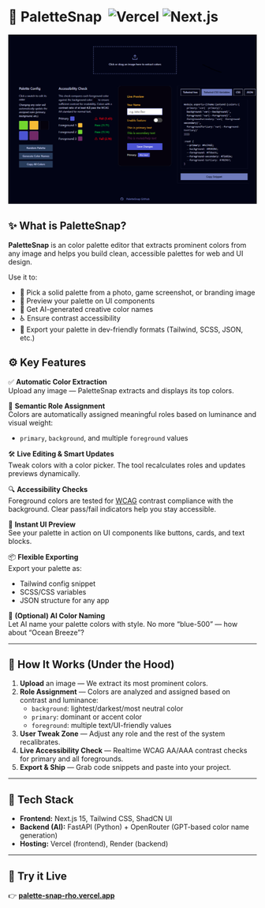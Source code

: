 # 🎨 PaletteSnap &nbsp;![Vercel](https://img.shields.io/badge/Powered%20by-Vercel-black?logo=vercel) ![Next.js](https://img.shields.io/badge/Built%20with-Next.js-black?logo=next.js)

![Palette Editor Screenshot](./public/palette-editor.png)

## ✨ What is PaletteSnap?

**PaletteSnap** is an color palette editor that extracts prominent colors from any image and helps you build clean, accessible palettes for web and UI design.

Use it to:  
- 🎯 Pick a solid palette from a photo, game screenshot, or branding image  
- 🎨 Preview your palette on UI components  
- 🧠 Get AI-generated creative color names  
- ♿ Ensure contrast accessibility  
- 🚀 Export your palette in dev-friendly formats (Tailwind, SCSS, JSON, etc.)

## ⚙️ Key Features

✅ **Automatic Color Extraction**  
Upload any image — PaletteSnap extracts and displays its top colors.

🎨 **Semantic Role Assignment**  
Colors are automatically assigned meaningful roles based on luminance and visual weight:  
- `primary`, `background`, and multiple `foreground` values

🛠 **Live Editing & Smart Updates**  
Tweak colors with a color picker. The tool recalculates roles and updates previews dynamically.

🔍 **Accessibility Checks**  
Foreground colors are tested for [WCAG](https://www.w3.org/TR/WCAG21/) contrast compliance with the background. Clear pass/fail indicators help you stay accessible.

👀 **Instant UI Preview**  
See your palette in action on UI components like buttons, cards, and text blocks.

📦 **Flexible Exporting**  
Export your palette as:  
- Tailwind config snippet  
- SCSS/CSS variables  
- JSON structure for any app

🤖 **(Optional) AI Color Naming**  
Let AI name your palette colors with style. No more “blue-500” — how about “Ocean Breeze”?

---

## 🧪 How It Works (Under the Hood)

1. **Upload** an image — We extract its most prominent colors.  
2. **Role Assignment** — Colors are analyzed and assigned based on contrast and luminance:  
   - `background`: lightest/darkest/most neutral color 
   - `primary`: dominant or accent color  
   - `foreground`: multiple text/UI-friendly values  
3. **User Tweak Zone** — Adjust any role and the rest of the system recalibrates.  
4. **Live Accessibility Check** — Realtime WCAG AA/AAA contrast checks for primary and all foregrounds.  
5. **Export & Ship** — Grab code snippets and paste into your project.

---

## 🧰 Tech Stack

- **Frontend:** Next.js 15, Tailwind CSS, ShadCN UI  
- **Backend (AI):** FastAPI (Python) + OpenRouter (GPT-based color name generation)  
- **Hosting:** Vercel (frontend), Render (backend)  

---

## 🚀 Try it Live

👉 [**palette-snap-rho.vercel.app**](https://palette-snap-rho.vercel.app/)
